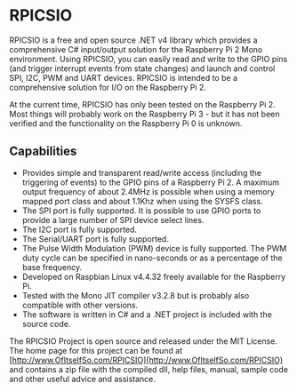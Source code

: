 # RPICSIO

RPICSIO is a free and open source .NET v4 library which provides a comprehensive C# input/output solution for the Raspberry Pi 2 Mono environment. Using RPICSIO, you can easily read and write to the GPIO pins (and trigger interrupt events from state changes) and launch and control SPI, I2C, PWM and UART devices. RPICSIO is intended to be a comprehensive solution for I/O on the Raspberry Pi 2. 

At the current time, RPICSIO has only been tested on the Raspberry Pi 2. Most things will probably work on the Raspberry Pi 3 - but it has not been verified and the functionality on the Raspberry Pi 0 is unknown.

## Capabilities

- Provides simple and transparent read/write access (including the triggering of events) to the GPIO pins of a Raspberry Pi 2. A maximum output frequency of about 2.4MHz is possible when using a memory mapped port class and about 1.1Khz when using the SYSFS class.
- The SPI port is fully supported. It is possible to use GPIO ports to provide a large number of SPI device select lines.
- The I2C port is fully supported.
- The Serial/UART port is fully supported.
- The Pulse Width Modulation (PWM) device is fully supported. The PWM duty cycle can be specified in nano-seconds or as a percentage of the base frequency.
- Developed on Raspbian Linux v4.4.32 freely available for the Raspberry Pi.
- Tested with the Mono JIT compiler v3.2.8 but is probably also compatible with other versions.
- The software is written in C# and a .NET project is included with the source code. 

The RPICSIO Project is open source and released under the MIT License. The home page for this project can be found at [http://www.OfItselfSo.com/RPICSIO](http://www.OfItselfSo.com/RPICSIO) and contains a zip file with the compiled dll, help files, manual, sample code and other useful advice and assistance.
